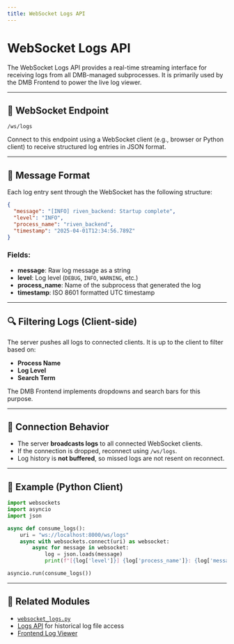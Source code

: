 ```yaml
---
title: WebSocket Logs API
---
```


# WebSocket Logs API

The WebSocket Logs API provides a real-time streaming interface for receiving logs from all DMB-managed subprocesses. It is primarily used by the DMB Frontend to power the live log viewer.

---

## 📡 WebSocket Endpoint

```
/ws/logs
```

Connect to this endpoint using a WebSocket client (e.g., browser or Python client) to receive structured log entries in JSON format.

---

## 🔁 Message Format

Each log entry sent through the WebSocket has the following structure:

```json
{
  "message": "[INFO] riven_backend: Startup complete",
  "level": "INFO",
  "process_name": "riven_backend",
  "timestamp": "2025-04-01T12:34:56.789Z"
}
```

### Fields:
- **message**: Raw log message as a string
- **level**: Log level (`DEBUG`, `INFO`, `WARNING`, etc.)
- **process_name**: Name of the subprocess that generated the log
- **timestamp**: ISO 8601 formatted UTC timestamp

---

## 🔍 Filtering Logs (Client-side)

The server pushes all logs to connected clients. It is up to the client to filter based on:

- **Process Name**
- **Log Level**
- **Search Term**

The DMB Frontend implements dropdowns and search bars for this purpose.

---

## 🛑 Connection Behavior

- The server **broadcasts logs** to all connected WebSocket clients.
- If the connection is dropped, reconnect using `/ws/logs`.
- Log history is **not buffered**, so missed logs are not resent on reconnect.

---

## 🧪 Example (Python Client)

```python
import websockets
import asyncio
import json

async def consume_logs():
    uri = "ws://localhost:8000/ws/logs"
    async with websockets.connect(uri) as websocket:
        async for message in websocket:
            log = json.loads(message)
            print(f"[{log['level']}] {log['process_name']}: {log['message']}")

asyncio.run(consume_logs())
```

---

## 📎 Related Modules
- [`websocket_logs.py`](https://github.com/I-am-PUID-0/DMB/blob/master/api/routers/websocket_logs.py)
- [Logs API](logs.md) for historical log file access
- [Frontend Log Viewer](../services/dmb-frontend.md#real-time-logs)

